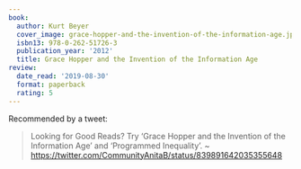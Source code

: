 ```yaml
---
book:
  author: Kurt Beyer
  cover_image: grace-hopper-and-the-invention-of-the-information-age.jpg
  isbn13: 978-0-262-51726-3
  publication_year: '2012'
  title: Grace Hopper and the Invention of the Information Age
review:
  date_read: '2019-08-30'
  format: paperback
  rating: 5
---
```


Recommended by a tweet:

> Looking for Good Reads? Try ‘Grace Hopper and the Invention of the Information Age’ and ‘Programmed Inequality’. ~ <https://twitter.com/CommunityAnitaB/status/839891642035355648>

